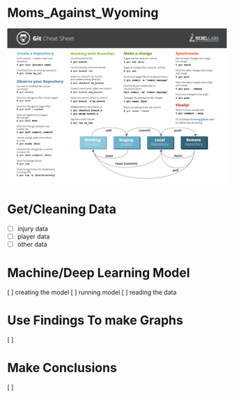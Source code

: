 # Moms_Against_Wyoming
![alt text](GitCommands.png)

# Get/Cleaning Data
- [ ] injury data
- [ ] player data
- [ ] other data

# Machine/Deep Learning Model
[ ] creating the model
[ ] running model
[ ] reading the data

# Use Findings To make Graphs
[ ] 

# Make Conclusions
[ ]